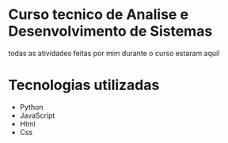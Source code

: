 # Curso tecnico de Analise e Desenvolvimento de Sistemas
todas as atividades feitas por mim durante o curso estaram aqui!
# Tecnologias utilizadas
- Python
- JavaScript
- Html
- Css
